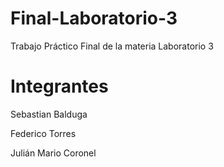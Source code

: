 # Final-Laboratorio-3

Trabajo Práctico Final de la materia Laboratorio 3

# Integrantes

Sebastian Balduga

Federico Torres

Julián Mario Coronel
